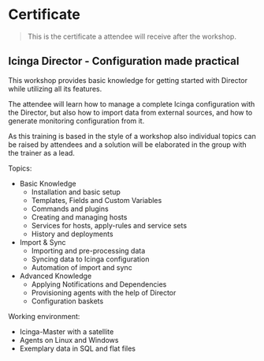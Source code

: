 Certificate
===========

> This is the certificate a attendee will receive after the workshop.

## Icinga Director - Configuration made practical

This workshop provides basic knowledge for getting started with Director while utilizing all its features.

The attendee will learn how to manage a complete Icinga configuration with the Director, but also how to import data from external sources, and how to generate monitoring configuration from it.

As this training is based in the style of a workshop also individual topics can be raised by attendees and a solution will be elaborated in the group with the trainer as a lead.

Topics:

* Basic Knowledge
    - Installation and basic setup
    - Templates, Fields and Custom Variables
    - Commands and plugins
    - Creating and managing hosts
    - Services for hosts, apply-rules and service sets
    - History and deployments
* Import & Sync
    - Importing and pre-processing data
    - Syncing data to Icinga configuration
    - Automation of import and sync
* Advanced Knowledge
    - Applying Notifications and Dependencies
    - Provisioning agents with the help of Director
    - Configuration baskets

Working environment:

* Icinga-Master with a satellite
* Agents on Linux and Windows
* Exemplary data in SQL and flat files
